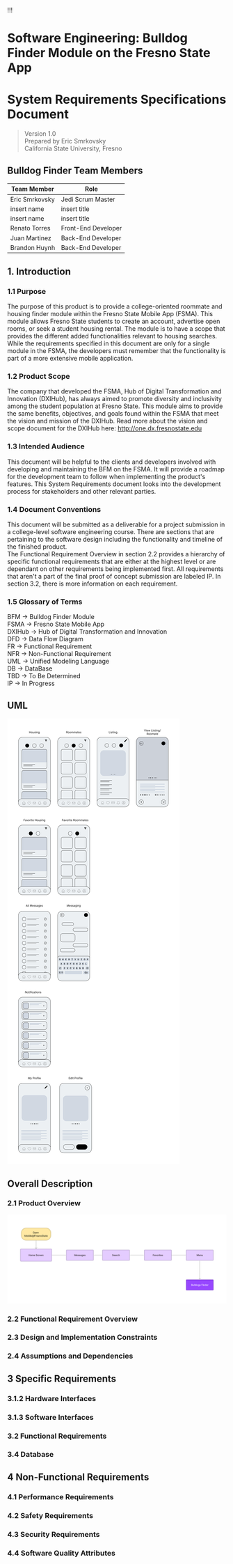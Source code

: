 !!!

# Software Engineering: Bulldog Finder Module on the Fresno State App
# System Requirements Specifications Document
> Version 1.0  
> Prepared by Eric Smrkovsky  
> California State University, Fresno

## Bulldog Finder Team Members
| Team Member | Role | 
| -- | -- | 
| Eric Smrkovsky | Jedi Scrum Master |  
| insert name | insert title |
| insert name | insert title |
| Renato Torres | Front-End Developer |
| Juan Martinez | Back-End Developer |
| Brandon Huynh | Back-End Developer |

## 1. Introduction
### 1.1 Purpose 
The purpose of this product is to provide a college-oriented roommate and housing finder module within the Fresno State Mobile App (FSMA). This module allows Fresno State students to create an account, advertise open rooms, or seek a student housing rental. The module is to have a scope that provides the different added functionalities relevant to housing searches. While the requirements specified in this document are only for a single module in the FSMA, the developers must remember that the functionality is part of a more extensive mobile application. 
### 1.2 Product Scope
The company that developed the FSMA, Hub of Digital Transformation and Innovation (DXIHub), has always aimed to promote diversity and inclusivity among the student population at Fresno State. This module aims to provide the same benefits, objectives, and goals found within the FSMA that meet the vision and mission of the DXIHub. Read more about the vision and scope document for the DXIHub here: http://one.dx.fresnostate.edu   
### 1.3 Intended Audience
This document will be helpful to the clients and developers involved with developing and maintaining the BFM on the FSMA. It will provide a roadmap for the development team to follow when implementing the product's features. This System Requirements document looks into the development process for stakeholders and other relevant parties. 
### 1.4 Document Conventions
This document will be submitted as a deliverable for a project submission in a college-level software engineering course. There are sections that are pertaining to the software design including the functionality and timeline of the finished product.  
The Functional Requirement Overview in section 2.2 provides a hierarchy of specific functional requirements that are either at the highest level or are dependant on other requirements being implemented first. All requirements that aren't a part of the final proof of concept submission are labeled IP. In section 3.2, there is more information on each requirement.  
### 1.5 Glossary of Terms
BFM -> Bulldog Finder Module  
FSMA -> Fresno State Mobile App  
DXIHub -> Hub of Digital Transformation and Innovation  
DFD -> Data Flow Diagram  
FR -> Functional Requirement  
NFR -> Non-Functional Requirement  
UML -> Unified Modeling Language  
DB -> DataBase  
TBD -> To Be Determined  
IP -> In Progress  

## UML
![Low fidelity (static)  prototype based on the user diagram](https://github.com/Ericsmrk/Bulldog_Finder/blob/main/images/Low_Fidelity_Prototype.png)

## Overall Description
### 2.1 Product Overview

![](https://github.com/Ericsmrk/Bulldog_Finder/blob/main/images/Larger_System.png)

### 2.2 Functional Requirement Overview
<!-- ![](https://github.com/Ericsmrk/VR-Chess/blob/main/images/DFD0.PNG)This product functionality overview section provides the hierarchy of the systems functional requirements the software must perform or must be present for the user to carry out the specific use case. These functional requirements are components within the Data Flow Diagram (highest level) shown above. More design details and UML diagrams for each requirement will be provided in Section 3; only a high-level summary is available here.  
* FR1: Store User Account Details
    * Description: The software must be able to store user account details. 
    * Dependency: DB
* FR2: Account Creation
    * Description: The user must be able to create an account.
    * Dependency: FR1
* FR3: User Login 
    * Description: The user must be able to log in with a registered account.
    * Dependency: DB, FR1
* FR4: Google Authentication 
    * Description: The software must have the option to use Google Login API.
    * Dependency: DB
* FR5: Store Password Securely (IP)
    * Description: The database must store the password securely.
    * Dependency: DB, FR3
* FR6: Multiple Environments
    * Description: The user must be able to choose from three or more choices for the VR environment.
    * Dependency: None
* FR7: Choose Piece Color 
    * Description: The user must be able to choose from five different piece color options.
    * Dependency: None
* FR8: Dynamic Rooms 
    * Description: The software must allocate resources for a new room when new game is started.
    * Dependency: None
* FR9: Dynamic Room Code
    * Description: The software must assign a room code for other players to join game.
    * Dependency: FR8
* FR10: Start VR Scene
    * Description: The user must be able to start the VR scene.
    * Dependency: FR3, FR4, FR6, FR7, FR9
* FR:11 Control Avatar in Virtual Environment
    * Description: The user must be able to control the user's avatar with functionality for moving forward, backward, left, and right.
    * Dependency: FR10
* FR12: Select Seat 
    * Description: The user must be able to sit virtually at the chess table by selecting black or white.
    * Dependency: FR10
* FR13: Choose to be a Spectator
    * Description: The user must be able to watch other players play in the virtual space.
    * Dependency: FR11
* FR14: Board: Preset Positions of Pieces 
    * Description: The board must have the game pieces present when the user sits at the chess table.
    * Dependency: FR12
* FR15: Board Game Logic: King 
    * Description: King piece logic must be designed to follow standard Chess rules.
    * Dependency: None
* FR16: Board Game Logic: Queen 
    * Description: Queen piece logic must be designed to follow standard Chess rules.
    * Dependency: None
* FR17: Board Game Logic: Bishop  
    * Description: Bishop piece logic must be designed to follow standard Chess rules.
    * Dependency: None
* FR18: Board Game Logic: Knight  
    * Description: Knight piece logic must be designed to follow standard Chess rules.
    * Dependency: None
* FR19: Board Game Logic: Pawn  
    * Description: Pawn piece logic must be designed to follow standard Chess rules.
    * Dependency: None
* FR20: Board Game Logic: Rook   
    * Description: Rook piece logic must be designed to follow standard Chess rules.
    * Dependency: None
* FR21: Board: Piece Movement 
    * Description: The user must be able to move only one of their pieces when it is their turn.
    * Dependency: FR15-FR20
* FR22: Board Game Logic: Kill  
    * Description: The user must be able to make a legal chess kill by standard Chess rules. 
    * Dependency: FR21
* FR23: Board: Store Killed Pieces  
    * Description: The software must place all taken pieces neatly to the user's right on the virtual table.
    * Dependency: FR22
* FR24: Board: Red Square Highlight  
    * Description: When the user selects a piece the square is highlighted red for two seconds.
    * Dependency: FR21
* FR25: Board: Green Square Highlight 
    * Description: When the user drops a piece the square is highlighted blue for two seconds.
    * Dependency: FR21
* FR26: Board Game Logic: King Death (IP)
    * Description: The software must stop chess board piece movement when the death of a King piece occurs.
    * Dependency: FR22
* FR27: Board Game Logic: Detect Win (IP)
    * Description: The software must notify the user when the game has been won.
    * Dependency: FR26
* FR28: Board Game Logic: Detect Loss (IP)
    * Description: The software must notify the user when the game has been lost.
    * Dependency: FR26
* FR29: Website Deployment 
    * Description: The software must be available online.
    * Dependency: DB -->

### 2.3 Design and Implementation Constraints
<!-- Certain hardware limitations are present during development due to no financial support for the team to use to purchase VR headsets, VR-ready laptops, and other tools necessary for development with Virtual Reality companants. This means that development for this software will be strictly limited to using packages, frameworks, deployment tools, and hardware that are of the free tier. The software is limited to HTML and JavaScript programming languages and will utilize the A-Frame web framework for Three.js until further notice. All programming must be documented within the code files for easy understanding by developers who might not have seen the code before. The current version of AFrame that must be maintained is version 1.3.0. Other implementation constraints are TBD. The standard for diagrams has been changing over time, but nonetheless, diagrams should utilize UML when possible. -->

### 2.4 Assumptions and Dependencies
<!-- * The real-time 3D experience uses Networked A-Frame and WebSockets
* All hardware used can access the internet
* All hardware used has compatable graphics software
* Standard wasd-controls are utilized -->

## 3 Specific Requirements
<!-- There are three stages to Vr-Chess: Login, preference selection, and gameplay. Below is a general flowchart of the user experience when running the software.
![](https://github.com/Ericsmrk/VR-Chess/blob/main/images/User_Journey.png)
### 3.1 External Interface Requirements
### 3.1.1 User Interfaces
* Landing Page
![](https://github.com/Ericsmrk/VR-Chess/blob/main/images/Landing_wireframe.png)
* Google Login
![](https://github.com/Ericsmrk/VR-Chess/blob/main/images/Google_Login.png)
* Database Login
![](https://github.com/Ericsmrk/VR-Chess/blob/main/images/Database_Login.png)
* Register Account
![](https://github.com/Ericsmrk/VR-Chess/blob/main/images/Register.png)
* Change Password
![](https://github.com/Ericsmrk/VR-Chess/blob/main/images/Password_Reset_Taskflow.png)
* Chess Board
![](https://github.com/Ericsmrk/VR-Chess/blob/main/images/Board.png) -->
### 3.1.2 Hardware Interfaces
<!-- The hardware needed for using the VR-Chess software includes all modern personal computers, laptops, tablets, and mobile devices. This version of VR-Chess uses semi-immersive VR; implementation for VR-Headsets will be implemented in a future version and must be accessible by all modern VR headsets such as the Meta Oculus. -->
### 3.1.3 Software Interfaces
<!-- Implementation constraints for Vr-Chess include using Networked A-Frame. Networked A-Frame is a library for creating multi-user, real-time 3D experiences using WebVR and the A-Frame web framework. Networked A-Frame utilizes EasyRTC and WebSockets to provide an easy way to create real-time, multi-user experiences. Accessing EasyRTC abstracts away the complexities of setting up WebSockets and provides an API to send messages between VR-Chess users easily, such as moves made by each player. This allows users to play the game in real-time, communicating each action to the other player's clients. The library also provides an API to easily synchronize the game state between users, ensuring that each user sees the same game board.

Websockets provide a way for users to communicate with each other in real time using the same protocol as HTTP. This provides bi-directional communication, meaning that data will be sent from both the client and the server. This feature makes Websockets ideal for real-time applications such as VR-Chess.

Other implementation constraints include using MongoDB for the database and Horoku for deployment. MongoDB utilizes NoSQL and is document oriented so a database schema is not required for implementation. Horoku is a platform the allows VR-Chess to operate entirely in the cloud. -->

### 3.2 Functional Requirements
<!-- * FR1: Store User Account Details  
The software must have a working database that can be accessed securely on the server to store information about the user.
* FR2: Account Creation  
The user must be able to register a VR-Chess account. On the landing page, the user must have a button to click that brings them to the login page. Once at the login page, the user can choose to register an account. In order for the user to register, they must create a unique username and a unique password. To be considered unique, these must be at lease 8 characters long and not present in the database already.
* FR3: User Login  
The user must be able to access the VR-Chess game through the login page by entering their email and their password correctly. If entered correctly the user is taken back to the landing page. If entered incorrectly, the user is shown an error. 
* FR4: Google Authentication  
The user must be able to access the VR-Chess game through the Google Authentication. Once the Google login method is shown, the user is given an option to choose a google account. Once the account is chosen, the user is returned to the landing page. If the user is already logged in with a Google account, this process is done automatically.
* FR5: Store Password Securely (IP)  
The password must be stored in the database securely. This can be done with a hashing algorithm.
* FR6: Multiple Environments  
The user must have the ability to choose from a selection of enviroments for gameplay. The required environments are: Woods, Checker, Waves, and Volcano.
* FR7: Choose Piece Color   
The user must have the ability to choose from a selection of piece colors for gameplay. The required piece colors are left to the developer's descretion.
* FR8: Dynamic Rooms   
The software must create rooms dynamically when users request a room.
* FR9: Dynamic Room Code  
The software must provide the option to select a room by entering a code. This is done on the landing page. The user enters the landing page and enters the room number in the room number bar input line.
* FR10: Start VR Scene  
The software will start a VR scene when prompted by the user. This is done after the user selects their preferences and logs in.
* FR:11 Control Avatar in Virtual Environment  
The user must be given the ability to move around in the virtual space freely if and only if they are in spectator mode. This is done with the arrow buttons and with standard wasd-controls.
* FR12: Select Seat   
When the user enters the scene, they are prompted to select either the white pieces, the black pieces if they are going to be a player.
* FR13: Choose to be a Spectator  
When the user enters the scene, they are given the option to become a spectator rather than a player.
* FR14: Board: Preset Positions of Pieces  
When the game is started, all of the pieces are in the correct positions on the board.
* FR15: Board Game Logic: King  
A King piece can only make moves that are valid moves according to standard Chess rules. This includes not moving off the board or moving onto an occupied space. If the King cannot move and it is in check, the game is over. If the King is put into check, it must move to a space that takes it out of check.
* FR16: Board Game Logic: Queen  
A Queen piece can only make moves that are valid moves according to standard Chess rules. This includes not moving off the board or moving onto an occupied space.
* FR17: Board Game Logic: Bishop  
A Bishop piece can only make moves that are valid moves according to standard Chess rules. This includes not moving off the board or moving onto an occupied space.
* FR18: Board Game Logic: Knight  
A Knight piece can only make moves that are valid moves according to standard Chess rules. This includes not moving off the board or moving onto an occupied space.
* FR19: Board Game Logic: Pawn  
A Pawn piece can only make moves that are valid moves according to standard Chess rules. This includes not moving off the board or moving onto an occupied space.
* FR20: Board Game Logic: Rook   
A Rook piece can only make moves that are valid moves according to standard Chess rules. This includes not moving off the board or moving onto an occupied space.
* FR21: Board: Piece Movement  
The user cannot move pieces that are not theirs. They can only move the pieces that they selected at the start of the game.
* FR22: Board Game Logic: Kill  
A player can kill another piece when they make a legal move to a square that is occupied by another by the opponents piece. This can only occur when it is the players turn.
* FR23: Board: Store Killed Pieces  
After making a legal kill on the Chess board, the taken piec is places to the left of the player.
* FR24: Board: Red Square Highlight  
When a piece is selected, the square that the piece was on turns the color red until the player releases the piece.
* FR25: Board: Green Square Highlight  
When a piece is selected, the square that the piece is moved too turns the color Green when the player releases the piece.
* FR26: Board Game Logic: King Death (IP)  
When the King is put into checkmate, the software presents the user with information about who won the game.
* FR27: Board Game Logic: Detect Win (IP)  
Information about winning the game is displayed to the user.
* FR28: Board Game Logic: Detect Loss (IP)  
Information about losing the game is displayed to the user.
* FR29: Website Deployment  
The website is deployed to the cloud using Horoku.  
### 3.3 UML Diagrams
![](https://github.com/Ericsmrk/VR-Chess/blob/main/images/Login_Sequence_diagram.png)
![](https://github.com/Ericsmrk/VR-Chess/blob/main/images/System_Use_case.png) -->

### 3.4 Database
<!-- The database used is MongoDB and Mongoose is used for data transfer. The only table to be stored is the users information. Here is a high level diagram showing how that database interacts with the cloud deployment.
![](https://github.com/Ericsmrk/VR-Chess/blob/main/images/DeploymentwithDB.png) -->
## 4 Non-Functional Requirements
### 4.1 Performance Requirements
<!-- The performance requirements for VR-Chess relate to the user experiencing any lag when running the software. Care should be taken by the implementation team to make sure the code performs at a rate that will prevent any lag between processes. -->
### 4.2 Safety Requirements
<!-- A notice should be displayed to the user before entering VR about the dangers with epileptic seizures. The user must be notified that the use of the software is at the users own risk.  -->
### 4.3 Security Requirements
<!-- The database needs to be secure by using a hashing algorithm for storing information. The development team will be responsible for adding safeguards to protect hackers from accessing the users IP address. -->
### 4.4 Software Quality Attributes
<!-- VR-Chess provides an easily accessible experience to users. Being able to access the game very quickly without having to login or anything is an important feature to this software. Being accessible accross devices gives portability value to the software. There is not a steep learning curve for new VR users with this software. It could be advertised as grab and go. -->
